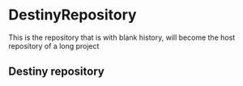 # DestinyRepository
This is the repository that is with blank history, will become the host repository of a long project

## Destiny repository

